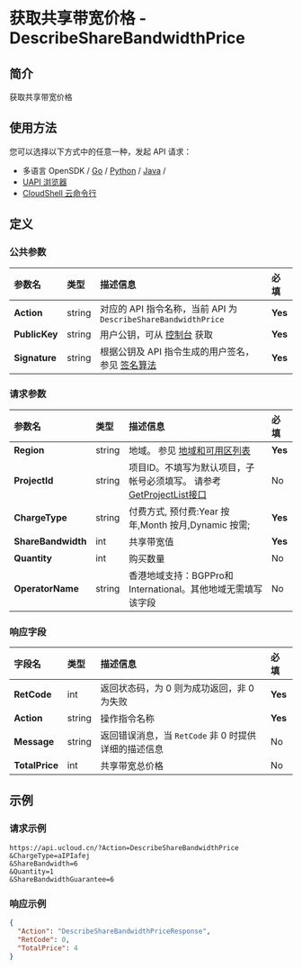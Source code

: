 # 获取共享带宽价格 - DescribeShareBandwidthPrice

## 简介

获取共享带宽价格






## 使用方法

您可以选择以下方式中的任意一种，发起 API 请求：
- 多语言 OpenSDK / [Go](https://github.com/ucloud/ucloud-sdk-go) / [Python](https://github.com/ucloud/ucloud-sdk-python3) / [Java](https://github.com/ucloud/ucloud-sdk-java) /
- [UAPI 浏览器](https://console.ucloud.cn/uapi/detail?id=DescribeShareBandwidthPrice)
- [CloudShell 云命令行](https://shell.ucloud.cn/)


## 定义

### 公共参数

| 参数名 | 类型 | 描述信息 | 必填 |
|:---|:---|:---|:---|
| **Action**     | string  | 对应的 API 指令名称，当前 API 为 `DescribeShareBandwidthPrice`                        | **Yes** |
| **PublicKey**  | string  | 用户公钥，可从 [控制台](https://console.ucloud.cn/uapi/apikey) 获取                                             | **Yes** |
| **Signature**  | string  | 根据公钥及 API 指令生成的用户签名，参见 [签名算法](api/summary/signature.md)  | **Yes** |

### 请求参数

| 参数名 | 类型 | 描述信息 | 必填 |
|:---|:---|:---|:---|
| **Region** | string | 地域。 参见 [地域和可用区列表](https://docs.ucloud.cn/api/summary/regionlist) |**Yes**|
| **ProjectId** | string | 项目ID。不填写为默认项目，子帐号必须填写。 请参考[GetProjectList接口](https://docs.ucloud.cn/api/summary/get_project_list) |No|
| **ChargeType** | string | 付费方式, 预付费:Year 按年,Month 按月,Dynamic 按需; |**Yes**|
| **ShareBandwidth** | int | 共享带宽值 |**Yes**|
| **Quantity** | int | 购买数量 |No|
| **OperatorName** | string | 香港地域支持：BGPPro和International。其他地域无需填写该字段 |No|

### 响应字段

| 字段名 | 类型 | 描述信息 | 必填 |
|:---|:---|:---|:---|
| **RetCode** | int | 返回状态码，为 0 则为成功返回，非 0 为失败 |**Yes**|
| **Action** | string | 操作指令名称 |**Yes**|
| **Message** | string | 返回错误消息，当 `RetCode` 非 0 时提供详细的描述信息 |No|
| **TotalPrice** | int | 共享带宽总价格 |No|




## 示例

### 请求示例
    
```
https://api.ucloud.cn/?Action=DescribeShareBandwidthPrice
&ChargeType=aIPIafej
&ShareBandwidth=6
&Quantity=1
&ShareBandwidthGuarantee=6
```

### 响应示例
    
```json
{
  "Action": "DescribeShareBandwidthPriceResponse",
  "RetCode": 0,
  "TotalPrice": 4
}
```






